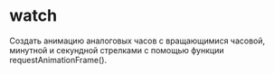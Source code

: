 # watch
Создать анимацию аналоговых часов с вращающимися часовой, минутной и секундной 
стрелками с помощью функции requestAnimationFrame().
